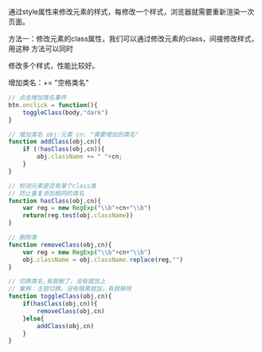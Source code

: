 通过style属性来修改元素的样式，每修改一个样式，浏览器就需要重新渲染一次页面。

方法一：修改元素的class属性，我们可以通过修改元素的class，间接修改样式，用这种 方法可以同时

修改多个样式，性能比较好。

增加类名：+= "空格类名"  

```javascript
// 点击增加类名事件
btn.onclick = function(){
	toggleClass(body,"dark")
}

// 增加类名 obj:元素 cn: "需要增加的类名"
function addClass(obj,cn){
	if (!hasClass(obj,cn)){
		obj.className += " "+cn;	
	}
}

// 检测元素是否有某个class类
// 防止重复添加相同的类名
function hasClass(obj,cn){
	var reg = new RegExp("\\b"+cn+"\\b")
	return(reg.test(obj.className))
}

// 删除类
function removeClass(obj,cn){
	var reg = new RegExp("\\b"+cn+"\\b")
	obj.className = obj.className.replace(reg,"")
}

// 切换类名,有就删了，没有就加上
// 案例：主题切换，没有暗黑就加，有就移除
function toggleClass(obj,cn){
	if(hasClass(obj,cn)){
		removeClass(obj,cn)
	}else{
		addClass(obj,cn)
	}
}
```

